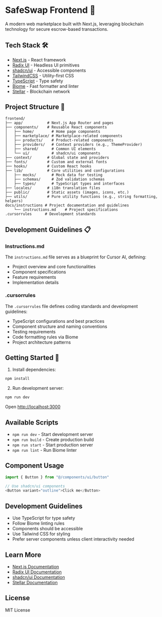 # SafeSwap Frontend 🔄

A modern web marketplace built with Next.js, leveraging blockchain technology for secure escrow-based transactions.

## Tech Stack 🛠

- [Next.js](https://nextjs.org) - React framework
- [Radix UI](https://www.radix-ui.com) - Headless UI primitives
- [shadcn/ui](https://ui.shadcn.com) - Accessible components
- [TailwindCSS](https://tailwindcss.com) - Utility-first CSS
- [TypeScript](https://www.typescriptlang.org) - Type safety
- [Biome](https://biomejs.dev) - Fast formatter and linter
- [Stellar](https://stellar.org) - Blockchain network

## Project Structure 📁

```
frontend/
├── app/           # Next.js App Router and pages
├── components/    # Reusable React components
│   ├── home/        # Home page components
│   ├── marketplace/ # Marketplace-related components
│   ├── products/    # Product-related components
│   ├── providers/   # Context providers (e.g., ThemeProvider)
│   ├── shared/      # Common UI elements
│   └── ui/          # shadcn/ui components
├── context/       # Global state and providers
├── fonts/         # Custom and external fonts
├── hooks/         # Custom React hooks
├── lib/           # Core utilities and configurations
│   ├── mocks/       # Mock data for testing
│   ├── schemas/     # Zod validation schemas
│   ├── types/       # TypeScript types and interfaces
├── locales/       # i18n translation files
├── public/        # Static assets (images, icons, etc.)
├── utils/         # Pure utility functions (e.g., string formatting, helpers)
docs/instructions # Project documentation and guidelines
    └── instructions.md    # Project specifications
.cursorrules      # Development standards
```

## Development Guidelines 📋

### Instructions.md
The `instructions.md` file serves as a blueprint for Cursor AI, defining:
- Project overview and core functionalities
- Component specifications
- Feature requirements
- Implementation details

### .cursorrules
The `.cursorrules` file defines coding standards and development guidelines:
- TypeScript configurations and best practices
- Component structure and naming conventions
- Testing requirements
- Code formatting rules via Biome
- Project architecture patterns

## Getting Started 🚀

1. Install dependencies:
```bash
npm install
```

2. Run development server:
```bash
npm run dev
```

Open [http://localhost:3000](http://localhost:3000)

## Available Scripts

- `npm run dev` - Start development server
- `npm run build` - Create production build
- `npm run start` - Start production server
- `npm run lint` - Run Biome linter

## Component Usage

```typescript
import { Button } from "@/components/ui/button"

// Use shadcn/ui components
<Button variant="outline">Click me</Button>
```

## Development Guidelines

- Use TypeScript for type safety
- Follow Biome linting rules
- Components should be accessible
- Use Tailwind CSS for styling
- Prefer server components unless client interactivity needed

## Learn More

- [Next.js Documentation](https://nextjs.org/docs)
- [Radix UI Documentation](https://www.radix-ui.com)
- [shadcn/ui Documentation](https://ui.shadcn.com)
- [Stellar Documentation](https://developers.stellar.org)

## License

MIT License
